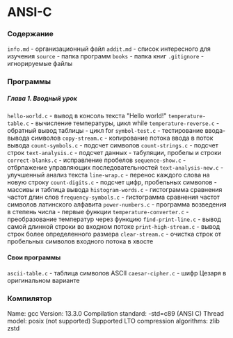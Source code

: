 # ANSI-C
### Содержание
`info.md` - организационный файл
`addit.md` - список интересного для изучения
`source` - папка программ
`books` - папка книг
`.gitignore` - игнорируемые файлы

### Программы
##### Глава 1. Вводный урок
`hello-world.c` - вывод в консоль текста "Hello world!"
`temperature-table.c` - вычисление температуры, цикл while
`temperature-reverse.c` - обратный вывод таблицы - цикл for
`symbol-test.c` - тестирование ввода-вывода символов
`copy-stream.c` - копирование потока ввода в поток вывода
`count-symbols.c` - подсчет символов
`count-strings.c` - подсчет строк
`text-analysis.c` - подсчет данных - табуляции, пробелы и строки
`correct-blanks.c` - исправление пробелов
`sequence-show.c` - отбрпажение управляющих последовательностей
`text-analysis-new.c` - улучшенный анализ текста
`line-wrap.c` - перенос каждого слова на новую строку
`count-digits.c` - подсчет цифр, пробельных символов - массивы и таблица вывода
`histogram-words.c` - гистограмма сравнения частот длин слов
`frequency-symbols.c` - гистограмма сравнения частот символов латинского алфавита 
`power-numbers.c` - программа возведения в степень числа - первые функции
`temperature-converter.c` - преобразование температур через функцию
`find-print-line.c` - вывод самой длинной строки во входном потоке
`print-high-stream.c` - вывод строк более определенного размера
`clear-stream.c` - очистка строк от пробельных символов входного потока в хвосте

#### Свои программы
`ascii-table.c` - таблица символов ASCII
`caesar-cipher.c` - шифр Цезаря в оригинальном варианте

### Компилятор
Name: gcc
Version: 13.3.0
Compilation standard: -std=c89 (ANSI C)
Thread model: posix (not supported)
Supported LTO compression algorithms: zlib zstd